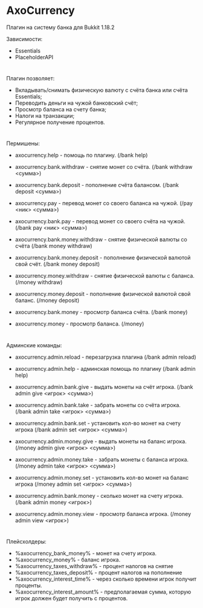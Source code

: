 # AxoCurrency
Плагин на систему банка для Bukkit 1.18.2

Зависимости:
  - Essentials
  - PlaceholderAPI
#
#
#

Плагин позволяет: 
  - Вкладывать/снимать физическую валюту с счёта банка или счёта Essentials;
  - Переводить деньги на чужой банковский счёт;
  - Просмотр баланса на счету банка;
  - Налоги на транзакции;
  - Регулярное получение процентов.
#
#
#
Пермишены:
  - axocurrency.help - помощь по плагину. (/bank help)

  - axocurrency.bank.withdraw - снятие монет со счёта. (/bank withdraw <сумма>)
  - axocurrency.bank.deposit - пополнение счёта балансом. (/bank deposit <сумма>)

  - axocurrency.pay - перевод монет со своего баланса на чужой. (/pay <ник> <сумма>)
  - axocurrency.bank.pay - перевод монет со своего счёта на чужой. (/bank pay <ник> <сумма>)

  - axocurrency.bank.money.withdraw - снятие физической валюты со счёта (/bank money withdraw)
  - axocurrency.bank.money.deposit - пополнение физической валютой свой счёт. (/bank money deposit)

  - axocurrency.money.withdraw - снятие физической валюты с баланса. (/money withdraw)
  - axocurrency.money.deposit - пополнение физической валютой свой баланс. (/money deposit)

  - axocurrency.bank.money - просмотр баланса счёта. (/bank money)
  - axocurrency.money - просмотр баланса. (/money)
#
#
#
Админские команды:
  - axocurrency.admin.reload - перезагрузка плагина (/bank admin reload)
  - axocurrency.admin.help - админская помощь по плагину (/bank admin help)
  
  - axocurrency.admin.bank.give - выдать монеты на счёт игрока. (/bank admin give <игрок> <сумма>)
  - axocurrency.admin.bank.take - забрать монеты со счёта игрока. (/bank admin take <игрок> <сумма>)
  - axocurrency.admin.bank.set - установить кол-во монет на счету игрока (/bank admin set <игрок> <сумма>)

  - axocurrency.admin.money.give - выдать монеты на баланс игрока. (/money admin give <игрок> <сумма>)
  - axocurrency.admin.money.take - забрать монеты с баланса игрока. (/money admin take <игрок> <сумма>)
  - axocurrency.admin.money.set - установить кол-во монет на баланс игрока (/money admin set <игрок> <сумма>)

  - axocurrency.admin.bank.money - сколько монет на счету игрока. (/bank admin money <игрок>)
  - axocurrency.admin.money.view - просмотр баланса игрока. (/money admin view <игрок>)
#
#
#
Плейсхолдеры:
  - %axocurrency_bank_money% - монет на счету игрока.
  - %axocurrency_money% - баланс игрока.
  - %axocurrency_taxes_withdraw% - процент налогов на снятие
  - %axocurrency_taxes_deposit% - процент налогов на пополнение
  - %axocurrency_interest_time% - через сколько времени игрок получит проценты.
  - %axocurrency_interest_amount% - предполагаемая сумма, которую игрок должен будет получить с процентов.
